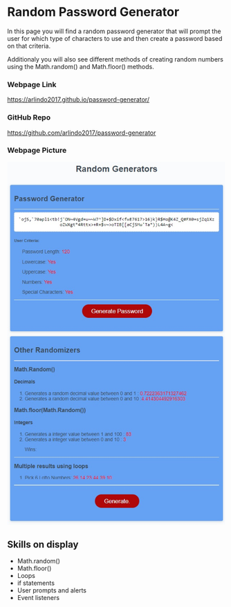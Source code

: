 # Random Password Generator

In this page you will find a random password generator that will prompt the user for which type of characters to use and then create a password based on that criteria.

Additionaly you will also see different methods of creating random numbers using the Math.random() and Math.floor() methods.

### Webpage Link
https://arlindo2017.github.io/password-generator/

### GitHub Repo
https://github.com/arlindo2017/password-generator

### Webpage Picture
![Password Generator.](./assets/img/password-generator.jpg)

## Skills on display
- Math.random()
- Math.floor()
- Loops
- if statements
- User prompts and alerts
- Event listeners